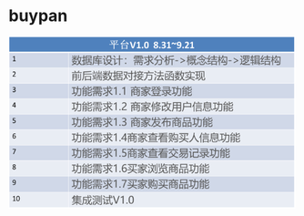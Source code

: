 # buypan
![第一阶段目标](https://github.com/ztc123-ok/buypan/blob/main/%E5%BC%95%E7%94%A8%E5%9B%BE%E7%89%87/1.1.png)
